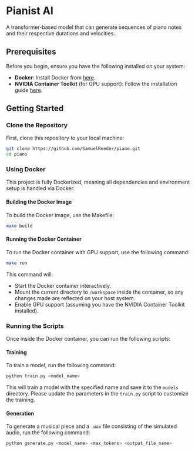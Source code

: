 # Pianist AI

A transformer-based model that can generate sequences of piano notes and their respective durations and velocities.

## Prerequisites

Before you begin, ensure you have the following installed on your system:

- **Docker**: Install Docker from [here](https://docs.docker.com/get-docker/).
- **NVIDIA Container Toolkit** (for GPU support): Follow the installation guide [here](https://docs.nvidia.com/datacenter/cloud-native/container-toolkit/install-guide.html).

## Getting Started

### Clone the Repository

First, clone this repository to your local machine:

```bash
git clone https://github.com/SamuelReeder/piano.git
cd piano
```

### Using Docker

This project is fully Dockerized, meaning all dependencies and environment setup is handled via Docker. 

#### Building the Docker Image

To build the Docker image, use the Makefile:

```bash
make build
```

#### Running the Docker Container

To run the Docker container with GPU support, use the following command:

```bash
make run
```

This command will:
- Start the Docker container interactively.
- Mount the current directory to `/workspace` inside the container, so any changes made are reflected on your host system.
- Enable GPU support (assuming you have the NVIDIA Container Toolkit installed).

### Running the Scripts

Once inside the Docker container, you can run the following scripts:

#### Training

To train a model, run the following command:
```bash
python train.py <model_name>
```

This will train a model with the specified name and save it to the `models` directory. Please update the parameters in the `train.py` script to customize the training.

#### Generation

To generate a musical piece and a `.wav` file consisting of the simulated audio, run the following command:

```bash
python generate.py <model_name> <max_tokens> <output_file_name>
```

